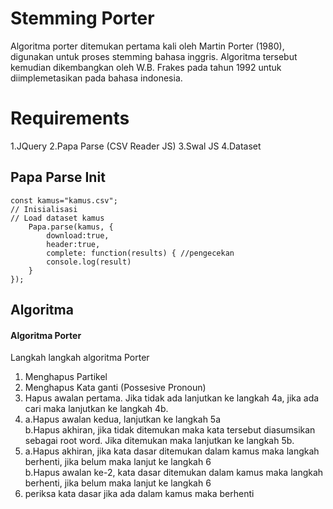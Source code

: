# Stemming Porter

Algoritma porter ditemukan pertama kali oleh Martin Porter (1980), digunakan untuk proses stemming bahasa inggris. Algoritma tersebut kemudian dikembangkan oleh W.B. Frakes pada tahun 1992 untuk diimplemetasikan pada bahasa indonesia.


# Requirements
1.JQuery
2.Papa Parse (CSV Reader JS)
3.Swal JS
4.Dataset

## Papa Parse Init 

    const kamus="kamus.csv";
    // Inisialisasi 
    // Load dataset kamus 
	    Papa.parse(kamus, { 
		    download:true, 
		    header:true, 
		    complete: function(results) { //pengecekan 
		    console.log(result)
	    } 
    });

## Algoritma
#### Algoritma Porter

Langkah langkah algoritma Porter

1.  Menghapus Partikel
2.  Menghapus Kata ganti (Possesive Pronoun)
3.  Hapus awalan pertama. Jika tidak ada lanjutkan ke langkah 4a, jika ada cari maka lanjutkan ke langkah 4b.
4.  a.Hapus awalan kedua, lanjutkan ke langkah 5a  
    b.Hapus akhiran, jika tidak ditemukan maka kata tersebut diasumsikan sebagai root word. Jika ditemukan maka lanjutkan ke langkah 5b.
5.  a.Hapus akhiran, jika kata dasar ditemukan dalam kamus maka langkah berhenti, jika belum maka lanjut ke langkah 6  
    b.Hapus awalan ke-2, kata dasar ditemukan dalam kamus maka langkah berhenti, jika belum maka lanjut ke langkah 6
6.  periksa kata dasar jika ada dalam kamus maka berhenti

